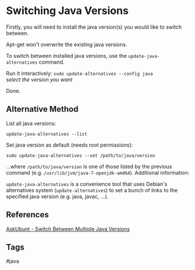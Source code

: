 # Switching Java Versions 

Firstly, you will need to install the java version(s) you would like to switch between.  

Apt-get won't overwrite the existing java versions.

To switch between installed java versions, use the `update-java-alternatives` command.

Run it interactively: `sudo update-alternatives --config java`  
*select the version you want*  

Done.

## Alternative Method
List all java versions:

`update-java-alternatives --list`

Set java version as default (needs root permissions):

`sudo update-java-alternatives --set /path/to/java/version`

...where `/path/to/java/version` is one of those listed by the previous command (e.g. `/usr/lib/jvm/java-7-openjdk-amd64`).
Additional information:

`update-java-alternatives` is a convenience tool that uses Debian's alternatives system (`update-alternatives`) to set a bunch of links to the specified java version (e.g. java, javac, ...).


## References
[AskUbunt - Switch Between Multiple Java Versions](https://askubuntu.com/questions/740757/switch-between-multiple-java-versions)

## Tags
#java
